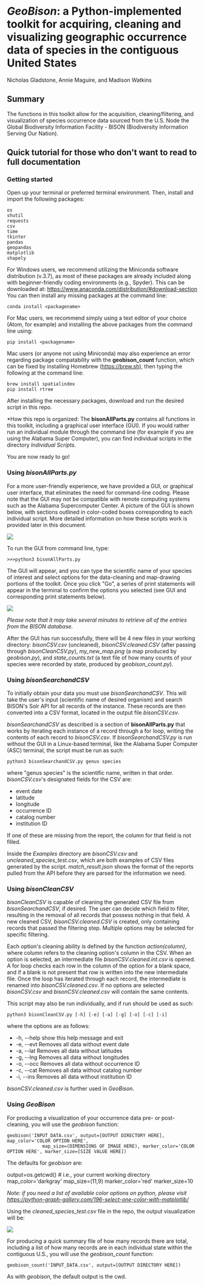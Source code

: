 # *GeoBison*: a Python-implemented toolkit for acquiring, cleaning and visualizing geographic occurrence data of species in the contiguous United States

Nicholas Gladstone, Annie Maguire, and Madison Watkins

## Summary

The functions in this toolkit allow for the acquisition, cleaning/filtering, and visualization of species occurrence data sourced from the U.S. Node the Global Biodiversity Information Facility - BISON (Biodiversity Information Serving Our Nation).

## Quick tutorial for those who don't want to read to full documentation

### Getting started

Open up your terminal or preferred terminal environment. Then, install and import the following packages:

```
os
shutil
requests
csv
time
tkinter
pandas
geopandas
matplotlib
shapely

```
For Windows users, we recommend utilizing the Miniconda software distribution (v.3.7), as most of these packages are already included along with beginner-friendly coding environments (e.g., Spyder). This can be downloaded at: https://www.anaconda.com/distribution/#download-section
You can then install any missing packages at the command line:
```
conda install <packagename>
```
For Mac users, we recommend simply using a text editor of your choice (Atom, for example) and installing the above packages from the command line using:
```
pip install <packagename>
```
Mac users (or anyone not using Miniconda) may also experience an error regarding package compatability with the **geobison_count** function, which can be fixed by installing Homebrew (https://brew.sh), then typing the following at the command line:
```
brew install spatialindex
pip install rtree
```

After installing the necessary packages, download and run the desired script in this repo.

*How this repo is organized: The **bisonAllParts.py** contains all functions in this toolkit, including a graphical user interface (GUI). If you would rather run an individual module through the command line (for example if you are using the Alabama Super Computer), you can find individual scripts in the directory *Individual Scripts*.

You are now ready to go!

### Using *bisonAllParts.py*

For a more user-friendly experience, we have provided a GUI, or graphical user interface, that eliminates the need for command-line coding. Please note that the GUI may not be compatible with remote computing systems such as the Alabama Supercomputer Center. A picture of the GUI is shown below, with sections outlined in color-coded boxes corresponding to each individual script. More detailed information on how these scripts work is provided later in this document.

![](Examples/GUI_Labels.png)

To run the GUI from command line, type:
```
>>>python3 bisonAllParts.py
```
The GUI will appear, and you can type the scientific name of your species of interest and select options for the data-cleaning and map-drawing portions of the toolkit. Once you click "Go", a series of print statements will appear in the terminal to confirm the options you selected (see GUI and corresponding print statements below).

![](Examples/GUI_Terminal_Output.png)

*Please note that it may take several minutes to retrieve all of the entries from the BISON database.*

After the GUI has run successfully, there will be 4 new files in your working directory: *bisonCSV.csv* (uncleaned), *bisonCSV.cleaned.CSV* (after passing through *bisonCleanCSV.py*), *my_new_map.png* (a map produced by *geobison.py*), and *state_counts.txt* (a text file of how many counts of your species were recorded by state, produced by *geobison_count.py*). 

### Using *bisonSearchandCSV*

To initially obtain your data you must use *bisonSearchandCSV*. This will take the user's input (scientific name of desired organism) and search BISON's Solr API for all records of the instance. These records are then converted into a CSV format, located in the output file *bisonCSV.csv*.

*bisonSearchandCSV* as described is a section of **bisonAllParts.py** that works by iterating each instance of a record through a for loop, writing the contents of each record to *bisonCSV.csv*. If *bisonSearchandCSV.py* is run without the GUI in a Linux-based terminal, like the Alabama Super Computer (ASC) terminal, the script must be run as such:

```
python3 bisonSearchandCSV.py genus species
```
where "genus species" is the scientific name, written in that order. *bisonCSV.csv*'s designated fields for the CSV are:
- event date
- latitude
- longitude
- occurrence ID
- catalog number
- institution ID

If one of these are missing from the report, the column for that field is not filled.

Inside the *Examples* directory are *bisonCSV.csv* and *uncleaned_species_test.csv*, which are both examples of CSV files generated by the script. *match_result.json* shows the format of the reports pulled from the API before they are parsed for the information we need.

### Using *bisonCleanCSV*

*bisonCleanCSV* is capable of cleaning the generated CSV file from *bisonSearchandCSV*, if desired. The user can decide which field to filter, resulting in the removal of all records that possess nothing in that field. A new cleaned CSV, *bisonCSV.cleaned.CSV* is created, only containing records that passed the filtering step. Multiple options may be selected for specific filtering.

Each option's cleaning ability is defined by the function *action(column)*, where column refers to the cleaning option's column in the CSV. When an option is selected, an intermediate file *bisonCSV.cleaned.int.csv* is opened. A for loop checks each row in the column of the option for a blank space, and if a blank is not present that row is written into the new intermediate file. Once the loop has iterated through each record, the intermediate is renamed into *bisonCSV.cleaned.csv*. If no options are selected *bisonCSV.csv* and *bisonCSV.cleaned.csv* will contain the same contents.

This script may also be run individually, and if run should be used as such:

```
python3 bisonCleanCSV.py [-h] [-e] [-a] [-g] [-o] [-c] [-i]
```

where the options are as follows:
- -h, --help  show this help message and exit
-  -e, --evt   Removes all data without event date
-  -a, --lat   Removes all data without latitudes
-  -g, --lng   Removes all data without longitudes
-  -o, --occ   Removes all data without occurrence ID
-  -c, --cat   Removes all data without catalog number
-  -i, --ins   Removes all data without institution ID

*bisonCSV.cleaned.csv* is further used in *GeoBison*.

### Using *GeoBison*

For producing a visualization of your occurrence data pre- or post- cleaning, you will use the *geobison* function:

```
geobison('INPUT_DATA.csv', output=[OUTPUT DIRECTORY HERE], map_color='COLOR OPTION HERE',
             map_size=(DIMENSIONS OF IMAGE HERE), marker_color='COLOR OPTION HERE', marker_size=[SIZE VALUE HERE])
```

The defaults for *geobison* are:

output=os.getcwd()  # i.e., your current working directory
map_color='darkgray'
map_size=(11,9)
marker_color='red'
marker_size=10

*Note: if you need a list of available color options on python, please visit https://python-graph-gallery.com/196-select-one-color-with-matplotlib/*

Using the *cleaned_species_test.csv* file in the repo, the output visualization will be:

![](Examples/example_map.png)

For producing a quick summary file of how many records there are total, including a list of how many records are in each individual state within the contiguous U.S., you will use the *geobison_count* function:

```
geobison_count('INPUT_DATA.csv', output=[OUTPUT DIRECTORY HERE])
```

As with *geobison*, the default output is the cwd.



